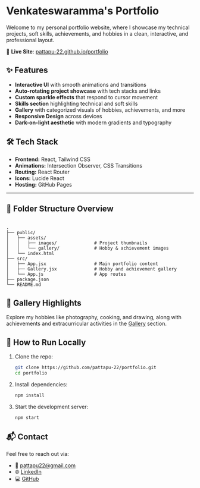 # Venkateswaramma's Portfolio

Welcome to my personal portfolio website, where I showcase my technical projects, soft skills, achievements, and hobbies in a clean, interactive, and professional layout.

🔗 **Live Site**: [pattapu-22.github.io/portfolio](https://pattapu-22.github.io/portfolio)



## ✨ Features

- **Interactive UI** with smooth animations and transitions
- **Auto-rotating project showcase** with tech stacks and links
- **Custom sparkle effects** that respond to cursor movement
- **Skills section** highlighting technical and soft skills
- **Gallery** with categorized visuals of hobbies, achievements, and more
- **Responsive Design** across devices
- **Dark-on-light aesthetic** with modern gradients and typography



## 🛠️ Tech Stack

- **Frontend:** React, Tailwind CSS
- **Animations:** Intersection Observer, CSS Transitions
- **Routing:** React Router
- **Icons:** Lucide React
- **Hosting:** GitHub Pages

---

## 📁 Folder Structure Overview

```

.
├── public/
│   ├── assets/
│   │   ├── images/              # Project thumbnails
│   │   └── gallery/             # Hobby & achievement images
│   └── index.html
├── src/
│   ├── App.jsx                  # Main portfolio content
│   ├── Gallery.jsx              # Hobby and achievement gallery
│   └── App.js                   # App routes
├── package.json
└── README.md

````



## 📸 Gallery Highlights

Explore my hobbies like photography, cooking, and drawing, along with achievements and extracurricular activities in the [Gallery](https://pattapu-22.github.io/portfolio/gallery) section.



## 🚀 How to Run Locally

1. Clone the repo:
   ```bash
   git clone https://github.com/pattapu-22/portfolio.git
   cd portfolio
    ````

2. Install dependencies:

   ```bash
   npm install
   ```

3. Start the development server:

   ```bash
   npm start
   ```



## 📬 Contact

Feel free to reach out via:

* 📧 [pattapu22@gmail.com](mailto:pattapu22@gmail.com)
* 🌐 [LinkedIn](https://www.linkedin.com/in/pattapu22)
* 💻 [GitHub](https://github.com/pattapu-22)
